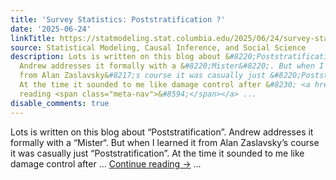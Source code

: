 ```yaml
---
title: 'Survey Statistics: Poststratification ?'
date: '2025-06-24'
linkTitle: https://statmodeling.stat.columbia.edu/2025/06/24/survey-statistics-poststratification/
source: Statistical Modeling, Causal Inference, and Social Science
description: Lots is written on this blog about &#8220;Poststratification&#8221;.
  Andrew addresses it formally with a &#8220;Mister&#8220;. But when I learned it
  from Alan Zaslavsky&#8217;s course it was casually just &#8220;Poststratification&#8221;.
  At the time it sounded to me like damage control after &#8230; <a href="https://statmodeling.stat.columbia.edu/2025/06/24/survey-statistics-poststratification/">Continue
  reading <span class="meta-nav">&#8594;</span></a> ...
disable_comments: true
---
```

Lots is written on this blog about &#8220;Poststratification&#8221;. Andrew addresses it formally with a &#8220;Mister&#8220;. But when I learned it from Alan Zaslavsky&#8217;s course it was casually just &#8220;Poststratification&#8221;. At the time it sounded to me like damage control after &#8230; <a href="https://statmodeling.stat.columbia.edu/2025/06/24/survey-statistics-poststratification/">Continue reading <span class="meta-nav">&#8594;</span></a> ...